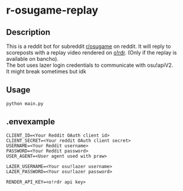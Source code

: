 # **r-osugame-replay**
## Description
This is a reddit bot for subreddit [r/osugame](https://reddit.com/r/osugame) on reddit. It will reply to scoreposts with a replay video rendered on [o!rdr](https://ordr.issou.best/). (Only if the replay is available on bancho).\
The bot uses lazer login credentials to communicate with osu!apiV2.\
It might break sometimes but idk
## Usage
```
python main.py
```
## .envexample
```
CLIENT_ID=<Your Reddit OAuth client id>
CLIENT_SECRET=<Your reddit OAuth client secret>
USERNAME=<Your Reddit username>
PASSWORD=<Your Reddit password>
USER_AGENT=<User agent used with praw>

LAZER_USERNAME=<Your osu!lazer username>
LAZER_PASSWORD=<Your osu!lazer password>

RENDER_API_KEY=<o!rdr api key>
```